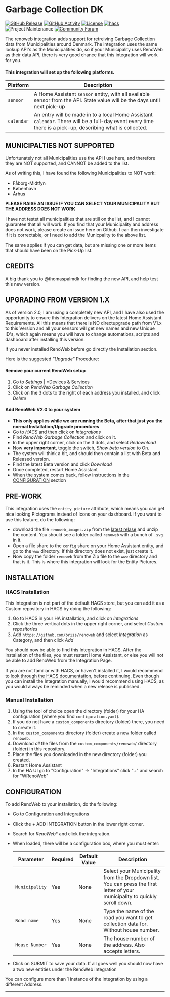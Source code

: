 # Garbage Collection DK

[![GitHub Release][releases-shield]][releases]
[![GitHub Activity][commits-shield]][commits]
[![License][license-shield]](LICENSE)
[![hacs][hacsbadge]][hacs]
![Project Maintenance][maintenance-shield]
[![Community Forum][forum-shield]][forum]


The renoweb integration adds support for retreiving Garbage Collection data from Municipalities around Denmark. The integration uses the same lookup API's as the Municipalities do, so if your Municipality uses RenoWeb as their data API, there is very good chance that this integration will work for you.

#### This integration will set up the following platforms.

Platform | Description
-- | --
`sensor` | A Home Assistant `sensor` entity, with all available sensor from the API. State value will be the days until next pick-up
`calendar` | An entry will be made in to a local Home Assistant `calendar`. There will be a full-day event every time there is a pick-up, describing what is collected.


## MUNICIPALTIES NOT SUPPORTED
Unfortunately not all Municipalities use the API I use here, and therefore they are NOT supported, and CANNOT be added to the list.

As of writing this, I have found the following Municipalities to NOT work:
* Fåborg-Midtfyn
* København
* Århus

**PLEASE RAISE AN ISSUE IF YOU CAN SELECT YOUR MUNICIPALITY BUT THE ADDRESS DOES NOT WORK**

I have not testet all municipalities that are still on the list, and I cannot guarantee that all will work. If you find that your Municipality and address does not work, please create an issue here on Github. I can then investigate if it is correctable, or I need to add the Municpality to the above list.

The same applies if you can get data, but are missing one or more items that should have been on the Pick-Up list.

## CREDITS

A big thank you to @thomaspalmdk for finding the new API, and help test this new version.

## UPGRADING FROM VERSION 1.X

As of version 2.0, I am using a completely new API, and I have also used the opportunity to ensure this Integration delivers on the latest Home Assistant Requirements. All this means that there is NO directupgrade path from V1.x to this Version and all your sensors will get new names and new Unique ID's, which again means you will have to change automations, scripts and dashboard after installing this version.

If you never installed RenoWeb before go directly the Installation section.

Here is the suggested *"Upgrade"* Procedure:

#### Remove your current RenoWeb setup
1. Go to *Settings* | *Devices & Services
2. Click on *RenoWeb Garbage Collection*
3. Click on the 3 dots to the right of each address you installed, and click *Delete*


#### Add RenoWeb V2.0 to your system
* **This only applies while we are running the Beta, after that just you the normal Installation/Upgrade procedures**
* Go to *HACS* and then click on *Integrations*
* Find *RenoWeb Garbage Collection* and click on it.
* In the upper right corner, click on the 3 dots, and select *Redownload*
* Now **very important**, toggle the switch, *Show beta version* to On.
* The system will think a bit, and should then contain a list with Beta and Released version.
* Find the latest Beta version and click *Download*
* Once completed, restart Home Assistant
* When the system comes back, follow instructions in the [CONFIGURATION](#CONFIGURATION) section


## PRE-WORK

This integration uses the `entity_picture` attribute, which means you can get nice looking Pictograms instead of Icons on your dashboard. If you want to use this feature, do the following:
* download the file `renoweb_images.zip` from the [latest relase](https://github.com/briis/renoweb/releases) and unzip the content. You should see a folder called `renoweb` with a bunch of `.svg` in it.
* Open a file share to the `config` share on your Home Assistant entity, and go to the `www` directory. If this directory does not exist, just create it.
* Now copy the folder `renoweb` from the Zip file to the `www` directory and that is it. This is where this integration will look for the Entity Pictures.

## INSTALLATION

### HACS Installation

This Integration is not part of the default HACS store, but you can add it as a Custom repository in HACS by doing the following:

1. Go to HACS in your HA installation, and click on *Integrations*
2. Click the three vertical dots in the upper right corner, and select *Custom repositories*
3. Add `https://github.com/briis/renoweb` and select *Integration* as Category, and then click *Add*

You should now be able to find this Integration in HACS. After the installation of the files, you must restart Home Assistant, or else you will not be able to add RenoWeb from the Integration Page.

If you are not familiar with HACS, or haven't installed it, I would recommend to [look through the HACS documentation](https://hacs.xyz/), before continuing. Even though you can install the Integration manually, I would recommend using HACS, as you would always be reminded when a new release is published.

### Manual Installation

1. Using the tool of choice open the directory (folder) for your HA configuration (where you find `configuration.yaml`).
2. If you do not have a `custom_components` directory (folder) there, you need to create it.
3. In the `custom_components` directory (folder) create a new folder called `renoweb`.
4. Download _all_ the files from the `custom_components/renoweb/` directory (folder) in this repository.
5. Place the files you downloaded in the new directory (folder) you created.
6. Restart Home Assistant
7. In the HA UI go to "Configuration" -> "Integrations" click "+" and search for "WRenoWeb"

## CONFIGURATION

To add RenoWeb to your installation, do the following:

- Go to Configuration and Integrations
- Click the + ADD INTEGRATION button in the lower right corner.
- Search for *RenoWeb** and click the integration.
- When loaded, there will be a configuration box, where you must enter:

  | Parameter | Required | Default Value | Description |
  | --------- | -------- | ------------- | ----------- |
  | `Municipality` | Yes | None | Select your Municipality from the Dropdown list. You can press the first letter of your municipality to quickly scroll down. |
  | `Road name` | Yes | None | Type the name of the road you want to get collection data for. Without house number. |
  | `House Number` | Yes | None | The house number of the address. Also accepts letters. |

- Click on SUBMIT to save your data. If all goes well you should now have a two new entities under the RenoWeb integration


You can configure more than 1 instance of the Integration by using a different Address.




***

[commits-shield]: https://img.shields.io/github/commit-activity/y/briis/renoweb.svg?style=flat-square
[commits]: https://github.com/briis/renoweb/commits/main
[hacs]: https://github.com/hacs/integration
[hacsbadge]: https://img.shields.io/badge/HACS-Custom-orange.svg?style=flat-square
[forum-shield]: https://img.shields.io/badge/community-forum-brightgreen.svg?style=flat-square
[forum]: https://community.home-assistant.io/
[license-shield]: https://img.shields.io/github/license/briis/renoweb.svg?style=flat-square
[maintenance-shield]: https://img.shields.io/badge/maintainer-Bjarne%20Riis%20%40briis-blue.svg?style=flat-square
[releases-shield]: https://img.shields.io/github/release/briis/renoweb.svg?include_prereleases&style=flat-square&style=flat-square
[releases]: https://github.com/briis/renoweb/releases